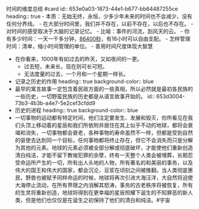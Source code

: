 时间的维度总结 #card
id:: 653e0a03-1873-44e1-b677-bb64487255ce
heading:: true
	- 本质：无始无终，永恒，少多少年未来的时间也不会减少，没有任何分界线。
		- 在大部分时间里，我们并不存在，以前不存在，以后也不存在。
		- 对时间的感受取决于大脑的记录记忆。
	- 比喻：事件的河流，刮风天的云。
	- 你有多少时间：一天一千多分钟，[86400秒](((653dd464-59f1-4bc3-9d3c-38c4abb9dd7f)))，有16小时可以自由支配。
	- 怎样管理时间：清单，缩小时间管理的单位。
	- 善用时间尺度体现大智慧
- 在你看来，1000年有如过去的昨天，又如夜间的一更。
	- 过去短，未来长，现在则可长可短。
	- 无法度量的过去，一个月和一个星期一样长。
- 记录之历史的作用
  heading:: true
  background-color:: blue
- 最早的寓言故事一定包含着民政方面的一些真相，所以必然就是最初各民族的一些历史，一切野蛮民族的历史都是从语言故事开始的。
  id:: 653d3004-73b3-4b3b-a4e7-5e2cef3cfdd9
- 历史的进程
  heading:: true
  background-color:: blue
- 一切事物的运动都有特定时间，他们注定要发生、发展和毁灭，你所看见在我们头顶上移动着的星辰和我们所依附并居住在其上似乎不动的地球，都将会衰竭和消失，一切事物都会衰老，各种事物的寿命虽然不一样，但都是受到自然的驱使去达到同一个目标，任何事物都将终止存在，但它不会消失而只是分解为其他的元素。地球的元素必须被全部分解或彻底破坏，才能使他们重新创造清白纯洁，才能不留下教唆犯罪的余孽，终有一天整个人类会被埋葬，长期忍受命运所产生的一切，所有出人头地的人物，所有著名的和美丽的事务，以及伟大的国王和伟大的国家，都会沉沦，豆浆在顷刻之间被推翻。当人类彻底惠民，野兽也被赋予同样命运的时候，地球将再次引进大海汪洋，大自然将迫使大海停止流动，在所有界限之内消解其怒涛，事务的古老秩序将被恢复，所有的生灵将重新创造，地球将得到在更幸福的星辰照耀下诞生的不知罪恶的新人类，但是他们也仅仅是在诞生之初保持了他们的清白和纯洁。#宇宙